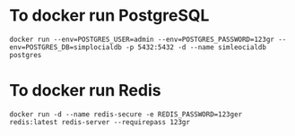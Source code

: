 # To docker run PostgreSQL
 `docker run --env=POSTGRES_USER=admin --env=POSTGRES_PASSWORD=123gr --env=POSTGRES_DB=simplocialdb -p 5432:5432 -d --name simleocialdb postgres`

# To docker run Redis
 `docker run -d --name redis-secure -e REDIS_PASSWORD=123ger redis:latest redis-server --requirepass 123gr`